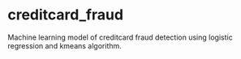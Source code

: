 # creditcard_fraud
Machine learning model of creditcard fraud detection using logistic regression and kmeans algorithm.

